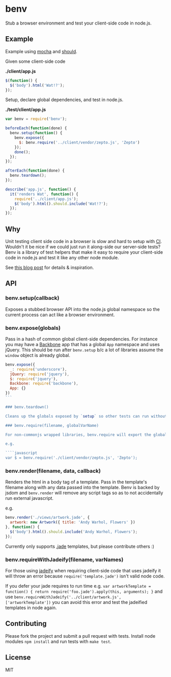 # benv

Stub a browser environment and test your client-side code in node.js.

## Example

Example using [mocha](http://visionmedia.github.io/mocha/) and [should](https://github.com/visionmedia/should.js/).

Given some client-side code

**./client/app.js**
````javascript
$(function() {
  $('body').html('Wat!?');
});
````

Setup, declare global dependencies, and test in node.js.

**./test/client/app.js**
````javascript
var benv = require('benv');

beforeEach(function(done) {
  benv.setup(function() {
    benv.expose({
      $: benv.require('../client/vendor/zepto.js', 'Zepto')
    });
    done();
  });
});

afterEach(function(done) {
  benv.teardown();
});

describe('app.js', function() {
  it('renders Wat', function() {
    require('../client/app.js');
    $('body').html().should.include('Wat!?');
  });
});

````

## Why

Unit testing client side code in a browser is slow and hard to setup with [CI](http://en.wikipedia.org/wiki/Continuous_integration). Wouldn't it be nice if we could just run it along-side our server-side tests? Benv is a library of test helpers that make it easy to require your client-side code in node.js and test it like any other node module.

See [this blog post](http://artsy.github.io/blog/2013/06/14/writing-headless-backbone-tests-with-node-dot-js/) for details & inspiration.

## API

### benv.setup(callback)

Exposes a stubbed browser API into the node.js global namespace so the current process can act like a browser environment. 

### benv.expose(globals)

Pass in a hash of common global client-side dependencies. For instance you may have a [Backbone](https://github.com/jashkenas/backbone) app that has a global `App` namespace and uses jQuery. This should be run after `benv.setup` b/c a lot of libraries assume the `window` object is already global.

````javascript
benv.expose({
  _: require('underscore'),
  jQuery: require('jquery'),
  $: require('jquery'),
  Backbone: require('backbone'),
  App: {}
})
```

### benv.teardown()

Cleans up the globals exposed by `setup` so other tests can run without being harmed.

### benv.require(filename, globalVarName)

For non-commonjs wrapped libraries, benv.require will export the global variable that is generally attached to window. For instance [zepto](https://github.com/madrobby/zepto) doesn't adopt any module pattern but it does create a global `Zepto` variable.

e.g.

````javascript
var $ = benv.require('./client/vendor/zepto.js', 'Zepto');
````

### benv.render(filename, data, callback)

Renders the html in a body tag of a template. Pass in the template's filename along with any data passed into the template. Benv is backed by jsdom and `benv.render` will remove any script tags so as to not accidentally run external javascript.

e.g.

````javascript
benv.render('./views/artwork.jade', { 
  artwork: new Artwork({ title: 'Andy Warhol, Flowers' }) 
}, function() {
  $('body').html().should.include('Andy Warhol, Flowers');
});
````

Currently only supports [.jade](https://github.com/visionmedia/jade) templates, but please contribute others :)

### benv.requireWithJadeify(filename, varNames)

For those using [jadeify](https://github.com/OliverJAsh/node-jadeify2) when requiring client-side code that uses jadeify it will throw an error because `require('template.jade')` isn't valid node code. 

If you defer your jade requires to run time e.g. `var artworkTemplate = function() { return require('foo.jade').apply(this, arguments); }` and use `benv.requireWithJadeify('../client/artwork.js', ['artworkTemplate'])` you can avoid this error and test the jadeified templates in node again.

## Contributing

Please fork the project and submit a pull request with tests. Install node modules `npm install` and run tests with `make test`.

## License

MIT
